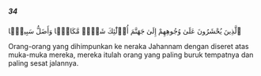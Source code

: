##### 34

<span class="ayah">ٱلَّذِينَ يُحْشَرُونَ عَلَىٰ وُجُوهِهِمْ إِلَىٰ جَهَنَّمَ أُو۟لَٰٓئِكَ شَرٌّۭ مَّكَانًۭا وَأَضَلُّ سَبِيلًۭا</span>

<span class="ayah_translation">Orang-orang yang dihimpunkan ke neraka Jahannam dengan diseret atas muka-muka mereka, mereka itulah orang yang paling buruk tempatnya dan paling sesat jalannya.</span>
